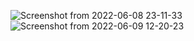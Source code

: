 ![Screenshot from 2022-06-08 23-11-33](https://user-images.githubusercontent.com/105910992/172779193-934ceff2-6a31-4f34-883a-42685783b0ba.png)
![Screenshot from 2022-06-09 12-20-23](https://user-images.githubusercontent.com/105910992/172786821-c9da1385-26d8-48df-9ff6-5daee57a1a40.png)

